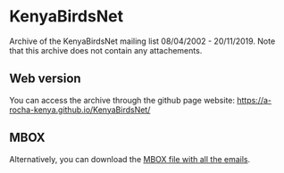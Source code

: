 # KenyaBirdsNet
Archive of the KenyaBirdsNet mailing list 08/04/2002 - 20/11/2019. Note that this archive does not contain any attachements. 

## Web version
You can access the archive through the github page website: https://a-rocha-kenya.github.io/KenyaBirdsNet/

## MBOX
Alternatively, you can download the [MBOX file with all the emails](https://github.com/A-Rocha-Kenya/KenyaBirdsNet/blob/master/KenyaBirdsNet2002-2019.mbox?raw=true).


